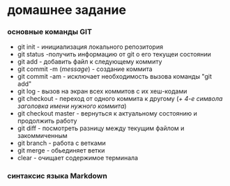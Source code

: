 #  домашнее задание

### основные команды GIT

* git init - инициализация локального репозитория
* git status -получить информацию от git о его текущеи состоянии
* git add - добавить файл к следующему коммиту
* git commit -m (_message_) - создание коммита
* git commit -am - исключает необходимость вызова команды "git add"
* git log - вызов на экран всех коммитов с их хеш-кодами
* git checkout - переход от одного коммита к другому (_+ 4-е символа заголовка имени нужного коммита_)
* git checkout master - вернуться к актуальному состоянию и продолжить работу
* git diff - посмотреть разницу между текущим файлом и закоммиченным
* git branch - работа с ветками
* git merge - обьединяет ветки
* clear - очищает содержимое терминала

### синтаксис языка **Markdown**